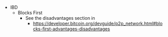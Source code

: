 




+ IBD
  + Blocks First
    + See the disadvantages section in 
      + https://developer.bitcoin.org/devguide/p2p_network.html#blocks-first-advantages-disadvantages

